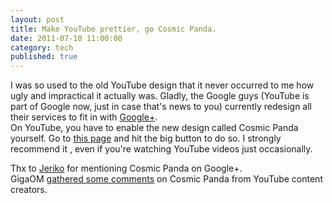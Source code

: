 ```yaml
---
layout: post
title: Make YouTube prettier, go Cosmic Panda.
date: 2011-07-10 11:00:00
category: tech
published: true
---
```

I was so used to the old YouTube design that it never occurred to me how ugly and impractical it actually was. Gladly, the Google guys (YouTube is part of Google now, just in case that's news to you) currently redesign all their services to fit in with [Google+](http://plus.google.com).  
On YouTube, you have to enable the new design called Cosmic Panda yourself. Go to [this page](http://www.youtube.com/cosmicpanda) and hit the big button to do so. I strongly recommend it , even if you're watching YouTube videos just occasionally. 

Thx to [Jeriko](http://www.jeriko.de/) for mentioning Cosmic Panda on Google+.  
GigaOM [gathered some comments](http://feedproxy.google.com/~r/OmMalik/~3/c7yE6RqNucU/) on Cosmic Panda from YouTube content creators.
